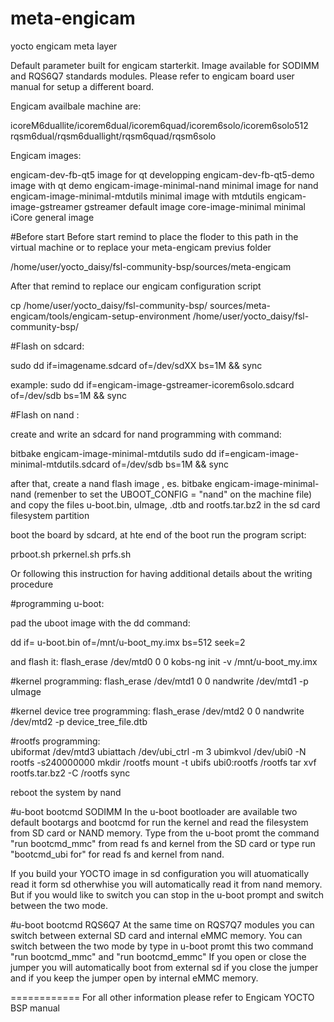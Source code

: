 meta-engicam
============

yocto engicam meta layer

Default parameter built for engicam starterkit. Image available for SODIMM and RQS6Q7 standards modules. Please refer to engicam board user manual for setup a different board.

Engicam availbale machine are:

icoreM6duallite/icorem6dual/icorem6quad/icorem6solo/icorem6solo512
rqsm6dual/rqsm6duallight/rqsm6quad/rqsm6solo


Engicam images:

engicam-dev-fb-qt5			image for qt developping
engicam-dev-fb-qt5-demo			image with qt demo
engicam-image-minimal-nand		minimal image for nand
engicam-image-minimal-mtdutils		minimal image with mtdutils
engicam-image-gstreamer			gstreamer default image
core-image-minimal			minimal iCore general image

#Before start
Before start remind to place the floder to this path in the virtual machine or to replace your meta-engicam previus folder

/home/user/yocto_daisy/fsl-community-bsp/sources/meta-engicam

After that remind to replace our engicam configuration script 

cp /home/user/yocto_daisy/fsl-community-bsp/ sources/meta-engicam/tools/engicam-setup-environment /home/user/yocto_daisy/fsl-community-bsp/


#Flash on sdcard:

sudo dd if=imagename.sdcard of=/dev/sdXX  bs=1M && sync

example:
sudo dd if=engicam-image-gstreamer-icorem6solo.sdcard of=/dev/sdb  bs=1M && sync


#Flash on nand :

create and write an sdcard for nand programming with command:

bitbake engicam-image-minimal-mtdutils
sudo dd if=engicam-image-minimal-mtdutils.sdcard of=/dev/sdb  bs=1M && sync

after that, create a nand flash image , es. bitbake engicam-image-minimal-nand (remenber to set the UBOOT_CONFIG = "nand" on the machine file) and copy the files u-boot.bin, uImage, .dtb and rootfs.tar.bz2 in the sd card filesystem partition 

boot the board by sdcard, at hte end of the boot run the program script:

prboot.sh
prkernel.sh
prfs.sh

Or following this instruction for having additional details about the writing procedure

#programming u-boot:

pad the uboot image with the dd command:

dd if= u-boot.bin of=/mnt/u-boot_my.imx bs=512 seek=2 

and flash it:
flash_erase /dev/mtd0 0 0
kobs-ng init -v /mnt/u-boot_my.imx


#kernel programming:
flash_erase /dev/mtd1 0 0
nandwrite /dev/mtd1 -p uImage

#kernel device tree programming:
flash_erase /dev/mtd2 0 0
nandwrite /dev/mtd2 -p  device_tree_file.dtb

#rootfs programming:  
ubiformat /dev/mtd3
ubiattach /dev/ubi_ctrl -m 3
ubimkvol /dev/ubi0 -N rootfs -s240000000
mkdir /rootfs
mount -t ubifs ubi0:rootfs /rootfs
tar xvf rootfs.tar.bz2 -C /rootfs 
sync

reboot the system by nand

#u-boot bootcmd SODIMM
In the u-boot bootloader are available two default bootargs and bootcmd for run the kernel and read the filesystem from SD card or NAND memory. 
Type from the u-boot promt the command "run bootcmd_mmc" from read fs and kernel from the SD card or type run "bootcmd_ubi for" for read fs and kernel from nand.

If you build your YOCTO image in sd configuration you will atuomatically read it form sd otherwhise you will automatically read it from nand memory. But if you would like to switch you can stop in the u-boot prompt and switch between the two mode.

#u-boot bootcmd RQS6Q7
At the same time on RQS7Q7 modules you can switch between external SD card and internal eMMC memory. You can switch between the two mode by type in u-boot promt this two command "run bootcmd_mmc" and "run bootcmd_emmc"
If you open or close the jumper you will automatically boot from external sd if you close the jumper and if you keep the jumper open by internal eMMC memory.

============
For all other information please refer to Engicam YOCTO BSP manual

